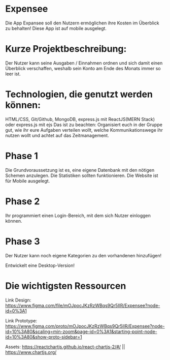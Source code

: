 # Expensee
Die App Expansee soll den Nutzern ermöglichen ihre Kosten im Überblick zu behalten! Diese App ist auf mobile ausgelegt.

# Kurze Projektbeschreibung:
Der Nutzer kann seine Ausgaben / Einnahmen ordnen und sich damit einen Überblick verschaffen, weshalb sein Konto am Ende des Monats immer so leer ist.

# Technologien, die genutzt werden können:
HTML/CSS, Git/Github, MongoDB, express.js mit ReactJS(MERN Stack) oder express.js mit ejs
Das ist zu beachten:
Organisiert euch in der Gruppe gut, wie ihr eure Aufgaben verteilen wollt, welche Kommunikationswege ihr nutzen wollt und achtet auf das Zeitmanagement.

# Phase 1
Die Grundvoraussetzung ist es, eine eigene Datenbank mit den nötigen Schemen anzulegen.
Die Statistiken sollten funktionieren.
Die Website ist für Mobile ausgelegt.

# Phase 2
Ihr programmiert einen Login-Bereich, mit dem sich Nutzer einloggen können.

# Phase 3
Der Nutzer kann noch eigene Kategorien zu den vorhandenen hinzufügen!

Entwickelt eine Desktop-Version!

# Die wichtigsten Ressourcen
Link Design: https://www.figma.com/file/mOJpocJKzRzWBqs9Qr5IlR/Expensee?node-id=0%3A1

Link Prototype: https://www.figma.com/proto/mOJpocJKzRzWBqs9Qr5IlR/Expensee?node-id=10%3A80&scaling=min-zoom&page-id=0%3A1&starting-point-node-id=10%3A80&show-proto-sidebar=1

Assets:
https://reactchartjs.github.io/react-chartjs-2/#/ || https://www.chartjs.org/


